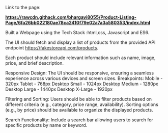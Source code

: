 Link to the page:

**https://rawcdn.githack.com/bhargavi8055/Product-Listing-Page/6fa26bb022180ae78ca2410f79e02a7a3a580353/index.html**


Built a Webpage using the Tech Stack :html,css, Javascript and ES6.

The UI should fetch and display a list of products from the provided API endpoint
https://fakestoreapi.com/products.

Each product should include relevant information such as name, image, price, and brief
description.

Responsive Design:
The UI should be responsive, ensuring a seamless experience across various devices and
screen sizes.
Breakpoints:
Mobile - 320px
Tablet - 768px
Desktop Small - 1024px
Desktop Medium - 1280px
Desktop Large - 1440px
Desktop X-Large - 1920px

Filtering and Sorting:
Users should be able to filter products based on different criteria (e.g., category, price range,
availability).
Sorting options (e.g., by price) should be available to organize the displayed products.

Search Functionality:
Include a search bar allowing users to search for specific products by name or keyword.
